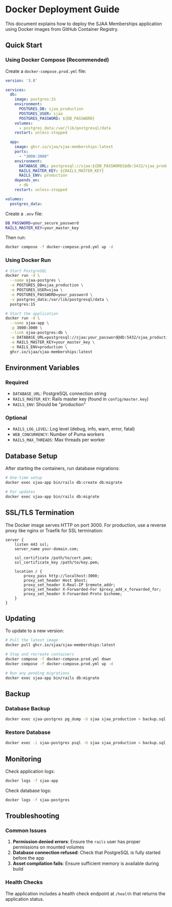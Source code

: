 # Docker Deployment Guide

This document explains how to deploy the SJAA Memberships application using Docker images from GitHub Container Registry.

## Quick Start

### Using Docker Compose (Recommended)

Create a `docker-compose.prod.yml` file:

```yaml
version: '3.8'

services:
  db:
    image: postgres:15
    environment:
      POSTGRES_DB: sjaa_production
      POSTGRES_USER: sjaa
      POSTGRES_PASSWORD: ${DB_PASSWORD}
    volumes:
      - postgres_data:/var/lib/postgresql/data
    restart: unless-stopped

  app:
    image: ghcr.io/sjaa/sjaa-memberships:latest
    ports:
      - "3000:3000"
    environment:
      DATABASE_URL: postgresql://sjaa:${DB_PASSWORD}@db:5432/sjaa_production
      RAILS_MASTER_KEY: ${RAILS_MASTER_KEY}
      RAILS_ENV: production
    depends_on:
      - db
    restart: unless-stopped

volumes:
  postgres_data:
```

Create a `.env` file:
```bash
DB_PASSWORD=your_secure_password
RAILS_MASTER_KEY=your_master_key
```

Then run:
```bash
docker compose -f docker-compose.prod.yml up -d
```

### Using Docker Run

```bash
# Start PostgreSQL
docker run -d \
  --name sjaa-postgres \
  -e POSTGRES_DB=sjaa_production \
  -e POSTGRES_USER=sjaa \
  -e POSTGRES_PASSWORD=your_password \
  -v postgres_data:/var/lib/postgresql/data \
  postgres:15

# Start the application
docker run -d \
  --name sjaa-app \
  -p 3000:3000 \
  --link sjaa-postgres:db \
  -e DATABASE_URL=postgresql://sjaa:your_password@db:5432/sjaa_production \
  -e RAILS_MASTER_KEY=your_master_key \
  -e RAILS_ENV=production \
  ghcr.io/sjaa/sjaa-memberships:latest
```

## Environment Variables

### Required
- `DATABASE_URL`: PostgreSQL connection string
- `RAILS_MASTER_KEY`: Rails master key (found in `config/master.key`)
- `RAILS_ENV`: Should be "production"

### Optional
- `RAILS_LOG_LEVEL`: Log level (debug, info, warn, error, fatal)
- `WEB_CONCURRENCY`: Number of Puma workers
- `RAILS_MAX_THREADS`: Max threads per worker

## Database Setup

After starting the containers, run database migrations:

```bash
# One-time setup
docker exec sjaa-app bin/rails db:create db:migrate

# For updates
docker exec sjaa-app bin/rails db:migrate
```

## SSL/TLS Termination

The Docker image serves HTTP on port 3000. For production, use a reverse proxy like nginx or Traefik for SSL termination:

```nginx
server {
    listen 443 ssl;
    server_name your-domain.com;

    ssl_certificate /path/to/cert.pem;
    ssl_certificate_key /path/to/key.pem;

    location / {
        proxy_pass http://localhost:3000;
        proxy_set_header Host $host;
        proxy_set_header X-Real-IP $remote_addr;
        proxy_set_header X-Forwarded-For $proxy_add_x_forwarded_for;
        proxy_set_header X-Forwarded-Proto $scheme;
    }
}
```

## Updating

To update to a new version:

```bash
# Pull the latest image
docker pull ghcr.io/sjaa/sjaa-memberships:latest

# Stop and recreate containers
docker compose -f docker-compose.prod.yml down
docker compose -f docker-compose.prod.yml up -d

# Run any pending migrations
docker exec sjaa-app bin/rails db:migrate
```

## Backup

### Database Backup
```bash
docker exec sjaa-postgres pg_dump -U sjaa sjaa_production > backup.sql
```

### Restore Database
```bash
docker exec -i sjaa-postgres psql -U sjaa sjaa_production < backup.sql
```

## Monitoring

Check application logs:
```bash
docker logs -f sjaa-app
```

Check database logs:
```bash
docker logs -f sjaa-postgres
```

## Troubleshooting

### Common Issues

1. **Permission denied errors**: Ensure the `rails` user has proper permissions on mounted volumes
2. **Database connection refused**: Check that PostgreSQL is fully started before the app
3. **Asset compilation fails**: Ensure sufficient memory is available during build

### Health Checks

The application includes a health check endpoint at `/health` that returns the application status.